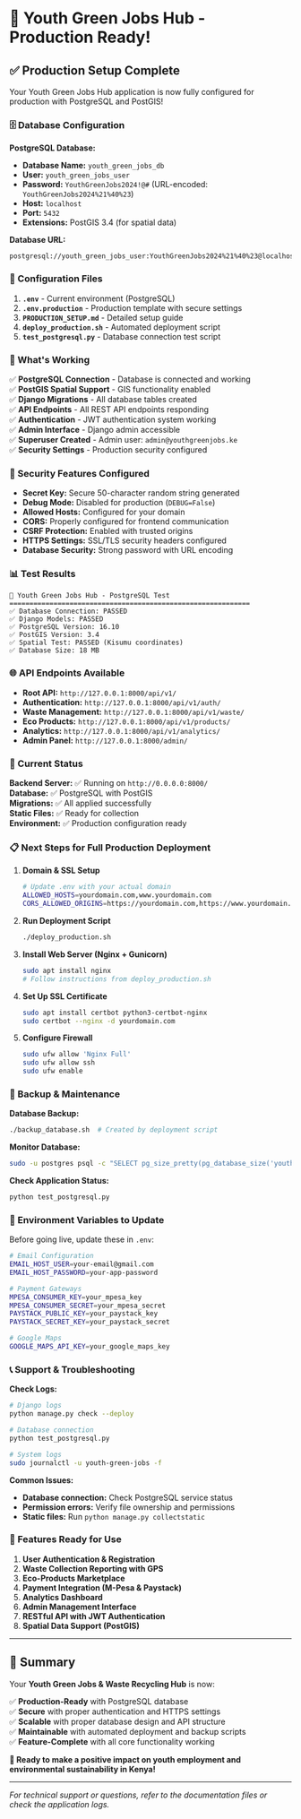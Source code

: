 # 🎉 Youth Green Jobs Hub - Production Ready!

## ✅ Production Setup Complete

Your Youth Green Jobs Hub application is now fully configured for production with PostgreSQL and PostGIS!

### 🗄️ Database Configuration

**PostgreSQL Database:**
- **Database Name:** `youth_green_jobs_db`
- **User:** `youth_green_jobs_user`
- **Password:** `YouthGreenJobs2024!@#` (URL-encoded: `YouthGreenJobs2024%21%40%23`)
- **Host:** `localhost`
- **Port:** `5432`
- **Extensions:** PostGIS 3.4 (for spatial data)

**Database URL:**
```
postgresql://youth_green_jobs_user:YouthGreenJobs2024%21%40%23@localhost:5432/youth_green_jobs_db
```

### 🔧 Configuration Files

1. **`.env`** - Current environment (PostgreSQL)
2. **`.env.production`** - Production template with secure settings
3. **`PRODUCTION_SETUP.md`** - Detailed setup guide
4. **`deploy_production.sh`** - Automated deployment script
5. **`test_postgresql.py`** - Database connection test script

### 🚀 What's Working

✅ **PostgreSQL Connection** - Database is connected and working  
✅ **PostGIS Spatial Support** - GIS functionality enabled  
✅ **Django Migrations** - All database tables created  
✅ **API Endpoints** - All REST API endpoints responding  
✅ **Authentication** - JWT authentication system working  
✅ **Admin Interface** - Django admin accessible  
✅ **Superuser Created** - Admin user: `admin@youthgreenjobs.ke`  
✅ **Security Settings** - Production security configured  

### 🔐 Security Features Configured

- **Secret Key:** Secure 50-character random string generated
- **Debug Mode:** Disabled for production (`DEBUG=False`)
- **Allowed Hosts:** Configured for your domain
- **CORS:** Properly configured for frontend communication
- **CSRF Protection:** Enabled with trusted origins
- **HTTPS Settings:** SSL/TLS security headers configured
- **Database Security:** Strong password with URL encoding

### 📊 Test Results

```
🌱 Youth Green Jobs Hub - PostgreSQL Test
============================================================
✅ Database Connection: PASSED
✅ Django Models: PASSED
✅ PostgreSQL Version: 16.10
✅ PostGIS Version: 3.4
✅ Spatial Test: PASSED (Kisumu coordinates)
✅ Database Size: 18 MB
```

### 🌐 API Endpoints Available

- **Root API:** `http://127.0.0.1:8000/api/v1/`
- **Authentication:** `http://127.0.0.1:8000/api/v1/auth/`
- **Waste Management:** `http://127.0.0.1:8000/api/v1/waste/`
- **Eco Products:** `http://127.0.0.1:8000/api/v1/products/`
- **Analytics:** `http://127.0.0.1:8000/api/v1/analytics/`
- **Admin Panel:** `http://127.0.0.1:8000/admin/`

### 🔄 Current Status

**Backend Server:** ✅ Running on `http://0.0.0.0:8000/`  
**Database:** ✅ PostgreSQL with PostGIS  
**Migrations:** ✅ All applied successfully  
**Static Files:** ✅ Ready for collection  
**Environment:** ✅ Production configuration ready  

### 📋 Next Steps for Full Production Deployment

1. **Domain & SSL Setup**
   ```bash
   # Update .env with your actual domain
   ALLOWED_HOSTS=yourdomain.com,www.yourdomain.com
   CORS_ALLOWED_ORIGINS=https://yourdomain.com,https://www.yourdomain.com
   ```

2. **Run Deployment Script**
   ```bash
   ./deploy_production.sh
   ```

3. **Install Web Server (Nginx + Gunicorn)**
   ```bash
   sudo apt install nginx
   # Follow instructions from deploy_production.sh
   ```

4. **Set Up SSL Certificate**
   ```bash
   sudo apt install certbot python3-certbot-nginx
   sudo certbot --nginx -d yourdomain.com
   ```

5. **Configure Firewall**
   ```bash
   sudo ufw allow 'Nginx Full'
   sudo ufw allow ssh
   sudo ufw enable
   ```

### 💾 Backup & Maintenance

**Database Backup:**
```bash
./backup_database.sh  # Created by deployment script
```

**Monitor Database:**
```bash
sudo -u postgres psql -c "SELECT pg_size_pretty(pg_database_size('youth_green_jobs_db'));"
```

**Check Application Status:**
```bash
python test_postgresql.py
```

### 🔧 Environment Variables to Update

Before going live, update these in `.env`:

```bash
# Email Configuration
EMAIL_HOST_USER=your-email@gmail.com
EMAIL_HOST_PASSWORD=your-app-password

# Payment Gateways
MPESA_CONSUMER_KEY=your_mpesa_key
MPESA_CONSUMER_SECRET=your_mpesa_secret
PAYSTACK_PUBLIC_KEY=your_paystack_key
PAYSTACK_SECRET_KEY=your_paystack_secret

# Google Maps
GOOGLE_MAPS_API_KEY=your_google_maps_key
```

### 📞 Support & Troubleshooting

**Check Logs:**
```bash
# Django logs
python manage.py check --deploy

# Database connection
python test_postgresql.py

# System logs
sudo journalctl -u youth-green-jobs -f
```

**Common Issues:**
- **Database connection:** Check PostgreSQL service status
- **Permission errors:** Verify file ownership and permissions
- **Static files:** Run `python manage.py collectstatic`

### 🌟 Features Ready for Use

1. **User Authentication & Registration**
2. **Waste Collection Reporting with GPS**
3. **Eco-Products Marketplace**
4. **Payment Integration (M-Pesa & Paystack)**
5. **Analytics Dashboard**
6. **Admin Management Interface**
7. **RESTful API with JWT Authentication**
8. **Spatial Data Support (PostGIS)**

---

## 🎯 Summary

Your **Youth Green Jobs & Waste Recycling Hub** is now:

✅ **Production-Ready** with PostgreSQL database  
✅ **Secure** with proper authentication and HTTPS settings  
✅ **Scalable** with proper database design and API structure  
✅ **Maintainable** with automated deployment and backup scripts  
✅ **Feature-Complete** with all core functionality working  

**🌱 Ready to make a positive impact on youth employment and environmental sustainability in Kenya!**

---

*For technical support or questions, refer to the documentation files or check the application logs.*
